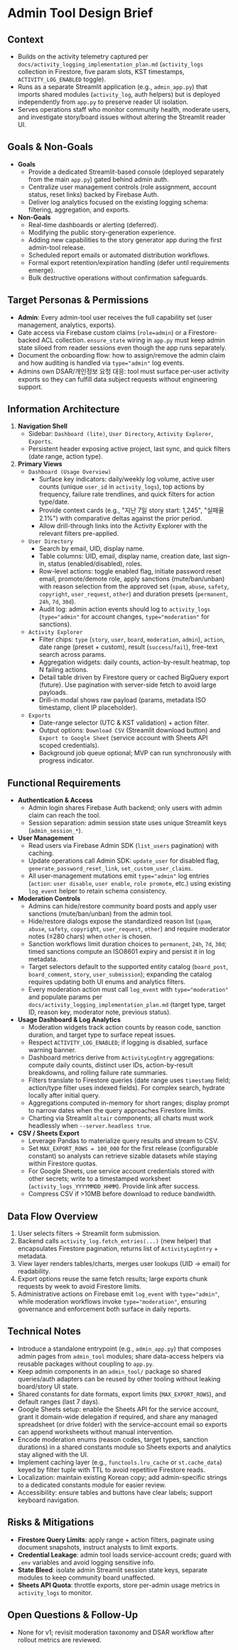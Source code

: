 # Admin Tool Design Brief

## Context
- Builds on the activity telemetry captured per `docs/activity_logging_implementation_plan.md` (`activity_logs` collection in Firestore, five param slots, KST timestamps, `ACTIVITY_LOG_ENABLED` toggle).
- Runs as a separate Streamlit application (e.g., `admin_app.py`) that imports shared modules (`activity_log`, auth helpers) but is deployed independently from `app.py` to preserve reader UI isolation.
- Serves operations staff who monitor community health, moderate users, and investigate story/board issues without altering the Streamlit reader UI.

## Goals & Non-Goals
- **Goals**
  - Provide a dedicated Streamlit-based console (deployed separately from the main `app.py`) gated behind admin auth.
  - Centralize user management controls (role assignment, account status, reset links) backed by Firebase Auth.
  - Deliver log analytics focused on the existing logging schema: filtering, aggregation, and exports.
- **Non-Goals**
  - Real-time dashboards or alerting (deferred).
  - Modifying the public story-generation experience.
  - Adding new capabilities to the story generator app during the first admin-tool release.
  - Scheduled report emails or automated distribution workflows.
  - Formal export retention/expiration handling (defer until requirements emerge).
  - Bulk destructive operations without confirmation safeguards.

## Target Personas & Permissions
- **Admin**: Every admin-tool user receives the full capability set (user management, analytics, exports).
- Gate access via Firebase custom claims (`role=admin`) or a Firestore-backed ACL collection. `ensure_state` wiring in `app.py` must keep admin state siloed from reader sessions even though the app runs separately.
- Document the onboarding flow: how to assign/remove the admin claim and how auditing is handled via `type="admin"` log events.
- Admins own DSAR/개인정보 요청 대응: tool must surface per-user activity exports so they can fulfill data subject requests without engineering support.

## Information Architecture
1. **Navigation Shell**
   - Sidebar: `Dashboard (lite)`, `User Directory`, `Activity Explorer`, `Exports`.
   - Persistent header exposing active project, last sync, and quick filters (date range, action type).
2. **Primary Views**
   - `Dashboard (Usage Overview)`
     - Surface key indicators: daily/weekly log volume, active user counts (unique `user_id` in `activity_logs`), top actions by frequency, failure rate trendlines, and quick filters for action type/date.
     - Provide context cards (e.g., "지난 7일 story start: 1,245", "실패율 2.1%") with comparative deltas against the prior period.
     - Allow drill-through links into the Activity Explorer with the relevant filters pre-applied.
   - `User Directory`
     - Search by email, UID, display name.
     - Table columns: UID, email, display name, creation date, last sign-in, status (enabled/disabled), roles.
     - Row-level actions: toggle enabled flag, initiate password reset email, promote/demote role, apply sanctions (mute/ban/unban) with reason selection from the approved set (`spam`, `abuse`, `safety`, `copyright`, `user_request`, `other`) and duration presets (`permanent`, `24h`, `7d`, `30d`).
     - Audit log: admin action events should log to `activity_logs` (`type="admin"` for account changes, `type="moderation"` for sanctions).
   - `Activity Explorer`
     - Filter chips: `type` (`story`, `user`, `board`, `moderation`, `admin`), `action`, date range (preset + custom), result (`success`/`fail`), free-text search across params.
     - Aggregation widgets: daily counts, action-by-result heatmap, top N failing actions.
     - Detail table driven by Firestore query or cached BigQuery export (future). Use pagination with server-side fetch to avoid large payloads.
     - Drill-in modal shows raw payload (params, metadata ISO timestamp, client IP placeholder).
   - `Exports`
     - Date-range selector (UTC & KST validation) + action filter.
     - Output options: `Download CSV` (Streamlit download button) and `Export to Google Sheet` (service account with Sheets API scoped credentials).
     - Background job queue optional; MVP can run synchronously with progress indicator.

## Functional Requirements
- **Authentication & Access**
  - Admin login shares Firebase Auth backend; only users with admin claim can reach the tool.
  - Session separation: admin session state uses unique Streamlit keys (`admin_session_*`).
- **User Management**
  - Read users via Firebase Admin SDK (`list_users` pagination) with caching.
  - Update operations call Admin SDK: `update_user` for disabled flag, `generate_password_reset_link`, `set_custom_user_claims`.
  - All user-management mutations emit `type="admin"` log entries (`action`: `user disable`, `user enable`, `role promote`, etc.) using existing `log_event` helper to retain schema consistency.
- **Moderation Controls**
  - Admins can hide/restore community board posts and apply user sanctions (mute/ban/unban) from the admin tool.
  - Hide/restore dialogs expose the standardized reason list (`spam`, `abuse`, `safety`, `copyright`, `user_request`, `other`) and require moderator notes (≤280 chars) when `other` is chosen.
  - Sanction workflows limit duration choices to `permanent`, `24h`, `7d`, `30d`; timed sanctions compute an ISO8601 expiry and persist it in log metadata.
  - Target selectors default to the supported entity catalog (`board_post`, `board_comment`, `story`, `user_submission`); expanding the catalog requires updating both UI enums and analytics filters.
  - Every moderation action must call `log_event` with `type="moderation"` and populate params per `docs/activity_logging_implementation_plan.md` (target type, target ID, reason key, moderator note, previous status).
- **Usage Dashboard & Log Analytics**
  - Moderation widgets track action counts by reason code, sanction duration, and target type to surface repeat issues.
  - Respect `ACTIVITY_LOG_ENABLED`; if logging is disabled, surface warning banner.
  - Dashboard metrics derive from `ActivityLogEntry` aggregations: compute daily counts, distinct user IDs, action-by-result breakdowns, and rolling failure rate summaries.
  - Filters translate to Firestore queries (date range uses `timestamp` field; action/type filter uses indexed fields). For complex search, hydrate locally after initial query.
  - Aggregations computed in-memory for short ranges; display prompt to narrow dates when the query approaches Firestore limits.
  - Charting via Streamlit `altair` components; all charts must work headlessly when `--server.headless true`.
- **CSV / Sheets Export**
  - Leverage Pandas to materialize query results and stream to CSV.
  - Set `MAX_EXPORT_ROWS = 100_000` for the first release (configurable constant) so analysts can retrieve sizable datasets while staying within Firestore quotas.
  - For Google Sheets, use service account credentials stored with other secrets; write to a timestamped worksheet (`activity_logs_YYYYMMDD_HHMM`). Provide link after success.
  - Compress CSV if >10MB before download to reduce bandwidth.

## Data Flow Overview
1. User selects filters → Streamlit form submission.
2. Backend calls `activity_log.fetch_entries(...)` (new helper) that encapsulates Firestore pagination, returns list of `ActivityLogEntry` + metadata.
3. View layer renders tables/charts, merges user lookups (UID → email) for readability.
4. Export options reuse the same fetch results; large exports chunk requests by week to avoid Firestore limits.
5. Administrative actions on Firebase emit `log_event` with `type="admin"`, while moderation workflows invoke `type="moderation"`, ensuring governance and enforcement both surface in daily reports.

## Technical Notes
- Introduce a standalone entrypoint (e.g., `admin_app.py`) that composes admin pages from `admin_tool` modules; share data-access helpers via reusable packages without coupling to `app.py`.
- Keep admin components in an `admin_tool/` package so shared queries/auth adapters can be reused by other tooling without leaking board/story UI state.
- Shared constants for date formats, export limits (`MAX_EXPORT_ROWS`), and default ranges (last 7 days).
- Google Sheets setup: enable the Sheets API for the service account, grant it domain-wide delegation if required, and share any managed spreadsheet (or drive folder) with the service-account email so exports can append worksheets without manual intervention.
- Encode moderation enums (reason codes, target types, sanction durations) in a shared constants module so Sheets exports and analytics stay aligned with the UI.
- Implement caching layer (e.g., `functools.lru_cache` or `st.cache_data`) keyed by filter tuple with TTL to avoid repetitive Firestore reads.
- Localization: maintain existing Korean copy; add admin-specific strings to a dedicated constants module for easier review.
- Accessibility: ensure tables and buttons have clear labels; support keyboard navigation.

## Risks & Mitigations
- **Firestore Query Limits**: apply range + action filters, paginate using document snapshots, instruct analysts to limit exports.
- **Credential Leakage**: admin tool loads service-account creds; guard with `.env` variables and avoid logging sensitive info.
- **State Bleed**: isolate admin Streamlit session state keys, separate modules to keep community board unaffected.
- **Sheets API Quota**: throttle exports, store per-admin usage metrics in `activity_logs` to monitor.

## Open Questions & Follow-Up
- None for v1; revisit moderation taxonomy and DSAR workflow after rollout metrics are reviewed.

